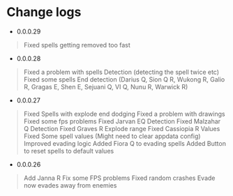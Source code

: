 # Change logs

- 0.0.0.29
> Fixed spells getting removed too fast

- 0.0.0.28
> Fixed a problem with spells Detection (detecting the spell twice etc)
> Fixed some spells End detection (Darius Q, Sion Q R, Wukong R, Galio R, Gragas E, Shen E, Sejuani Q, VI Q, Nunu R, Warwick R)

- 0.0.0.27
> Fixed Spells with explode end dodging
> Fixed a problem with drawings
> Fixed some fps problems
> Fixed Jarvan EQ Detection
> Fixed Malzahar Q Detection
> Fixed Graves R Explode range
> Fixed Cassiopia R Values
> Fixed Some spell values (Might need to clear appdata config)
> Improved evading logic
> Added Fiora Q to evading spells
> Added Button to reset spells to default values

- 0.0.0.26
> Add Janna R
> Fix some FPS problems
> Fixed random crashes
> Evade now evades away from enemies

